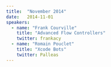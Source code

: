 ```yaml
---
title:  "November 2014"
date:   2014-11-01
speakers:
  - name: "Frank Courville"
    title: "Advanced Flow Controllers"
    twitter: frankacy
  - name: "Romain Pouclet"
    title: "Xcode Bots"
    twitter: Palleas
---
```

